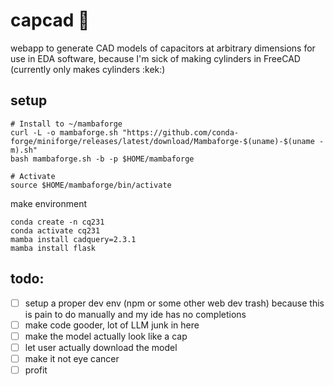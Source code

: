 # capcad 🔨

webapp to generate CAD models of capacitors at arbitrary dimensions for use in EDA software, because I'm sick of making cylinders in FreeCAD (currently only makes cylinders :kek:)

## setup

```
# Install to ~/mambaforge
curl -L -o mambaforge.sh "https://github.com/conda-forge/miniforge/releases/latest/download/Mambaforge-$(uname)-$(uname -m).sh"
bash mambaforge.sh -b -p $HOME/mambaforge
```

```
# Activate
source $HOME/mambaforge/bin/activate
```

make environment

```
conda create -n cq231
conda activate cq231
mamba install cadquery=2.3.1
mamba install flask
```

## todo:

- [ ] setup a proper dev env (npm or some other web dev trash) because this is pain to do manually and my ide has no completions
- [ ] make code gooder, lot of LLM junk in here
- [ ] make the model actually look like a cap
- [ ] let user actually download the model
- [ ] make it not eye cancer
- [ ] profit
